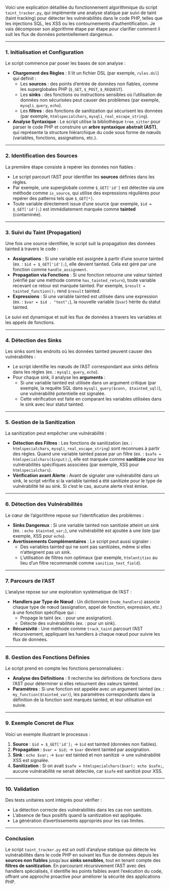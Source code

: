 Voici une explication détaillée du fonctionnement algorithmique du script `taint_tracker.py`, qui implémente une analyse statique par suivi de taint (taint tracking) pour
détecter les vulnérabilités dans le code PHP, telles que les injections SQL, les XSS ou les contournements d’authentification. Je vais décomposer son algorithme étape par
étape pour clarifier comment il suit les flux de données potentiellement dangereux.

---

### **1. Initialisation et Configuration**

Le script commence par poser les bases de son analyse :

- **Chargement des Règles** : Il lit un fichier DSL (par exemple, `rules.dsl`) qui définit :
    - Les **sources** : des points d’entrée de données non fiables, comme les superglobales PHP (`$_GET`, `$_POST`, `$_REQUEST`).
    - Les **sinks** : des fonctions ou instructions sensibles où l’utilisation de données non sécurisées peut causer des problèmes (par exemple, `mysqli_query`, `echo`).
    - Les **filtres** : des fonctions de sanitization qui sécurisent les données (par exemple, `htmlspecialchars`, `mysqli_real_escape_string`).
- **Analyse Syntaxique** : Le script utilise la bibliothèque `tree_sitter` pour parser le code PHP et construire un **arbre syntaxique abstrait (AST)**, qui représente la
  structure hiérarchique du code sous forme de nœuds (variables, fonctions, assignations, etc.).

---

### **2. Identification des Sources**

La première étape consiste à repérer les données non fiables :

- Le script parcourt l’AST pour identifier les **sources** définies dans les règles.
- Par exemple, une superglobale comme `$_GET['id']` est détectée via une méthode comme `is_source`, qui utilise des expressions régulières pour repérer des patterns tels
  que `$_GET[*]`.
- Toute variable directement issue d’une source (par exemple, `$id = $_GET['id'];`) est immédiatement marquée comme **tainted** (contaminée).

---

### **3. Suivi du Taint (Propagation)**

Une fois une source identifiée, le script suit la propagation des données tainted à travers le code :

- **Assignations** : Si une variable est assignée à partir d’une source tainted (ex. : `$id = $_GET['id'];`), elle devient tainted. Cela est géré par une fonction comme
  `handle_assignment`.
- **Propagation via Fonctions** : Si une fonction retourne une valeur tainted (vérifié par une méthode comme `has_tainted_return`), toute variable recevant ce retour est
  marquée tainted. Par exemple, `$result = tainted_function();` rend `$result` tainted.
- **Expressions** : Si une variable tainted est utilisée dans une expression (ex. : `$var = $id . "test";`), la nouvelle variable (`$var`) hérite du statut tainted.

Le suivi est dynamique et suit les flux de données à travers les variables et les appels de fonctions.

---

### **4. Détection des Sinks**

Les sinks sont les endroits où les données tainted peuvent causer des vulnérabilités :

- Le script identifie les nœuds de l’AST correspondant aux sinks définis dans les règles (ex. : `mysqli_query`, `echo`).
- Pour chaque sink, il analyse les **arguments** :
    - Si une variable tainted est utilisée dans un argument critique (par exemple, la requête SQL dans `mysqli_query($conn, $tainted_sql)`), une vulnérabilité potentielle
      est signalée.
    - Cette vérification est faite en comparant les variables utilisées dans le sink avec leur statut tainted.

---

### **5. Gestion de la Sanitization**

La sanitization peut empêcher une vulnérabilité :

- **Détection des Filtres** : Les fonctions de sanitization (ex. : `htmlspecialchars`, `mysqli_real_escape_string`) sont reconnues à partir des règles. Quand une variable
  tainted passe par un filtre (ex. : `$safe = htmlspecialchars($input);`), elle est marquée comme **sanitizée** pour les vulnérabilités spécifiques associées (par
  exemple, XSS pour `htmlspecialchars`).
- **Vérification avant Alerte** : Avant de signaler une vulnérabilité dans un sink, le script vérifie si la variable tainted a été sanitizée pour le type de vulnérabilité
  lié au sink. Si c’est le cas, aucune alerte n’est émise.

---

### **6. Détection des Vulnérabilités**

Le cœur de l’algorithme repose sur l’identification des problèmes :

- **Sinks Dangereux** : Si une variable tainted non sanitizée atteint un sink (ex. : `echo $tainted_var;`), une vulnérabilité est ajoutée à une liste (par exemple, XSS
  pour `echo`).
- **Avertissements Complémentaires** : Le script peut aussi signaler :
    - Des variables tainted qui ne sont pas sanitizées, même si elles n’atteignent pas un sink.
    - L’utilisation de filtres non optimaux (par exemple, `htmlentities` au lieu d’un filtre recommandé comme `sanitize_text_field`).

---

### **7. Parcours de l’AST**

L’analyse repose sur une exploration systématique de l’AST :

- **Handlers par Type de Nœud** : Un dictionnaire (`node_handlers`) associe chaque type de nœud (assignation, appel de fonction, expression, etc.) à une fonction
  spécifique qui :
    - Propage le taint (ex. : pour une assignation).
    - Détecte des vulnérabilités (ex. : pour un sink).
- **Récursivité** : Une méthode comme `track_taint` parcourt l’AST récursivement, appliquant les handlers à chaque nœud pour suivre les flux de données.

---

### **8. Gestion des Fonctions Définies**

Le script prend en compte les fonctions personnalisées :

- **Analyse des Définitions** : Il recherche les définitions de fonctions dans l’AST pour déterminer si elles retournent des valeurs tainted.
- **Paramètres** : Si une fonction est appelée avec un argument tainted (ex. : `my_function($tainted_var)`), les paramètres correspondants dans la définition de la
  fonction sont marqués tainted, et leur utilisation est suivie.

---

### **9. Exemple Concret de Flux**

Voici un exemple illustrant le processus :

1. **Source** : `$id = $_GET['id'];` → `$id` est tainted (données non fiables).
2. **Propagation** : `$var = $id;` → `$var` devient tainted par assignation.
3. **Sink** : `echo $var;` → `$var` est tainted et non sanitizé → une vulnérabilité XSS est signalée.
4. **Sanitization** : Si on avait `$safe = htmlspecialchars($var); echo $safe;`, aucune vulnérabilité ne serait détectée, car `$safe` est sanitizé pour XSS.

---

### **10. Validation**

Des tests unitaires sont intégrés pour vérifier :

- La détection correcte des vulnérabilités dans les cas non sanitizés.
- L’absence de faux positifs quand la sanitization est appliquée.
- La génération d’avertissements appropriés pour les cas limites.

---

### **Conclusion**

Le script `taint_tracker.py` est un outil d’analyse statique qui détecte les vulnérabilités dans le code PHP en suivant les flux de données depuis les **sources non
fiables** jusqu’aux **sinks sensibles**, tout en tenant compte des **filtres de sanitization**. En parcourant récursivement l’AST avec des handlers spécialisés, il
identifie les points faibles avant l’exécution du code, offrant une approche proactive pour améliorer la sécurité des applications PHP.
